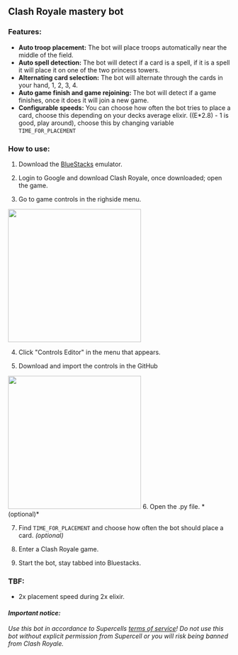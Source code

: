 ## Clash Royale mastery bot

### Features:
- **Auto troop placement:** The bot will place troops automatically near the middle of the field.
 - **Auto spell detection:** The bot will detect if a card is a spell, if it is a spell it will place it on one of the two princess towers.
 - **Alternating card selection:** The bot will alternate through the cards in your hand, 1, 2, 3, 4.
 - **Auto game finish and game rejoining:** The bot will detect if a game finishes, once it does it will join a new game.
 - **Configurable speeds:** You can choose how often the bot tries to place a card, choose this depending on your decks average elixir. ((E*2.8) - 1 is good, play around), choose this by changing variable `TIME_FOR_PLACEMENT`

### How to use:
  1. Download the [BlueStacks](https://www.bluestacks.com/download.html)
    emulator.
   
   2. Login to Google and download Clash Royale, once downloaded; open the game.
   
   3.  Go to game controls in the righside menu. 
<img width="300" height="300" src="https://i.imgur.com/nE33iUC.png">

   4. Click "Controls Editor" in the menu that appears.
   
   5. Download and import the controls in the GitHub
<img width="300" height="300" src="https://i.imgur.com/YyctRWZ.png">
   6. Open the .py file. *(optional)*

   7. Find `TIME_FOR_PLACEMENT` and choose how often the bot should place a card. *(optional)*
   
   8. Enter a Clash Royale game.
   
   9. Start the bot, stay tabbed into Bluestacks.

### TBF:
- 2x placement speed during 2x elixir. 

#### ***Important notice:***
*Use this bot in accordance to Supercells [terms of service](https://supercell.com/en/terms-of-service/)! Do not use this bot without explicit permission from Supercell or you will risk being banned from Clash Royale.*

